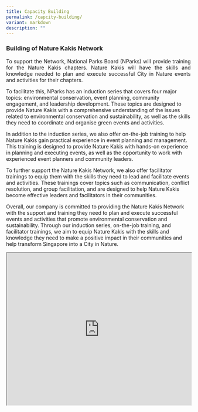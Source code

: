 ```yaml
---
title: Capacity Building
permalink: /capcity-building/
variant: markdown
description: ""
---
```

<h3>Building of Nature Kakis Network</h3>  
<section>
<p align="justify">To support the Network, National Parks Board (NParks) will provide training for the Nature Kakis chapters. Nature Kakis will have the skills and knowledge needed to plan and execute successful City in Nature events and activities for their chapters.<br>

To facilitate this, NParks has an induction series that covers four major topics: environmental conservation, event planning, community engagement, and leadership development. These topics are designed to provide Nature Kakis with a comprehensive understanding of the issues related to environmental conservation and sustainability, as well as the skills they need to coordinate and organise green events and activities.

In addition to the induction series, we also offer on-the-job training to help Nature Kakis gain practical experience in event planning and management. This training is designed to provide Nature Kakis with hands-on experience in planning and executing events, as well as the opportunity to work with experienced event planners and community leaders.

To further support the Nature Kakis Network, we also offer facilitator trainings to equip them with the skills they need to lead and facilitate events and activities. These trainings cover topics such as communication, conflict resolution, and group facilitation, and are designed to help Nature Kakis become effective leaders and facilitators in their communities.

Overall, our company is committed to providing the Nature Kakis Network with the support and training they need to plan and execute successful events and activities that promote environmental conservation and sustainability. Through our induction series, on-the-job training, and facilitator trainings, we aim to equip Nature Kakis with the skills and knowledge they need to make a positive impact in their communities and help transform Singapore into a City in Nature.	
	
</p>
</section>

<iframe height="415px" width="100%" src="https://www.google.com/maps/d/u/1/embed?mid=1xB2GeN8Wj2qN60d2J8eJ411K3Qsv0X4&amp;ehbc=2E312F&amp;noprof=1"></iframe>